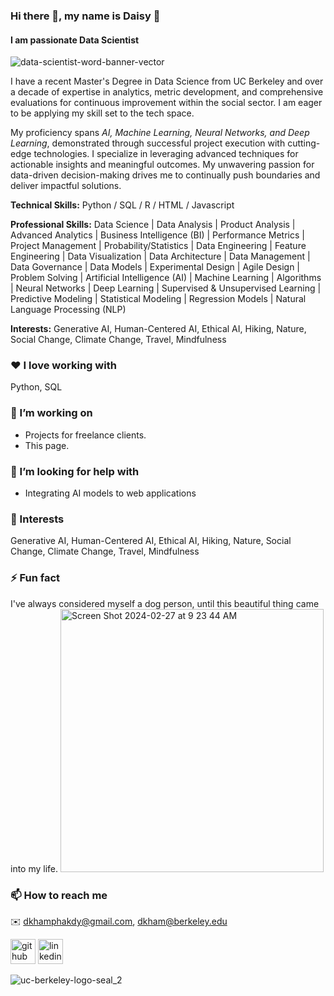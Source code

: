 ### Hi there 👋, my name is Daisy 🌸
#### I am passionate Data Scientist
![data-scientist-word-banner-vector](https://github.com/dkham/dkham/assets/72950291/c3bd39a5-14b2-4c99-9b69-b379c5bd3b28)

I have a recent Master's Degree in Data Science from UC Berkeley and over a decade of expertise in analytics, metric development, and comprehensive evaluations for continuous improvement within the social sector. I am eager to be applying my skill set to the tech space. 

My proficiency spans *AI, Machine Learning, Neural Networks, and Deep Learning*, demonstrated through successful project execution with cutting-edge technologies. I specialize in leveraging advanced techniques for actionable insights and meaningful outcomes. My unwavering passion for data-driven decision-making drives me to continually push boundaries and deliver impactful solutions.

**Technical Skills:** Python / SQL / R / HTML / Javascript

**Professional Skills:** Data Science | Data Analysis | Product Analysis | Advanced Analytics | Business Intelligence (BI) | Performance Metrics | Project Management | Probability/Statistics | Data Engineering | Feature Engineering | Data Visualization | Data Architecture | Data Management | Data Governance | Data Models | Experimental Design | Agile Design | Problem Solving | Artificial Intelligence (AI) | Machine Learning | Algorithms | Neural Networks | Deep Learning | Supervised & Unsupervised Learning | Predictive Modeling | Statistical Modeling | Regression Models | Natural Language Processing (NLP) 

**Interests:** Generative AI, Human-Centered AI, Ethical AI, Hiking, Nature, Social Change, Climate Change, Travel, Mindfulness


### ❤ I love working with
Python, SQL

### 🔭 I’m working on
- Projects for freelance clients.
- This page.

### 🤔 I’m looking for help with

- Integrating AI models to web applications

### 🌳 Interests

Generative AI, Human-Centered AI, Ethical AI, Hiking, Nature, Social Change, Climate Change, Travel, Mindfulness

### ⚡ Fun fact

I've always considered myself a dog person, until this beautiful thing came into my life. 
<img width="421" alt="Screen Shot 2024-02-27 at 9 23 44 AM" src="https://github.com/dkham/dkham/assets/72950291/abf28c61-c54d-43b4-a0fb-865ddf8243ac">

### 📫 How to reach me

✉️ dkhamphakdy@gmail.com, dkham@berkeley.edu

[<img src='https://cdn.jsdelivr.net/npm/simple-icons@3.0.1/icons/github.svg' alt='github' height='40'>](https://github.com/dkham)  [<img src='https://cdn.jsdelivr.net/npm/simple-icons@3.0.1/icons/linkedin.svg' alt='linkedin' height='40'>](https://www.linkedin.com/in/daisykhamphakdy/)  


![uc-berkeley-logo-seal_2](https://github.com/dkham/dkham/assets/72950291/5ad186e5-859c-4a89-a33d-69776f18cc7b)


<!--
**dkham/dkham** is a ✨ _special_ ✨ repository because its `README.md` (this file) appears on your GitHub profile.

Here are some ideas to get you started:

- 🔭 I’m currently working on ...
- 🌱 I’m currently learning ...
- 👯 I’m looking to collaborate on ...
- 🤔 I’m looking for help with ...
- 💬 Ask me about ...
- 📫 How to reach me: ...
- 😄 Pronouns: she / her
- ⚡ Fun fact: ...
-->
